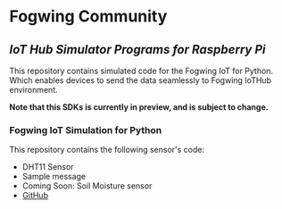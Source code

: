 # **Fogwing Community**

## *IoT Hub Simulator Programs for Raspberry Pi*

This repository contains simulated code for the Fogwing IoT for Python. Which enables devices to send the data seamlessly to Fogwing IoTHub environment.

**Note that this SDKs is currently in preview, and is subject to change.**

### Fogwing IoT Simulation for Python
This repository contains the following sensor's code:
* DHT11 Sensor
* Sample message
* Coming Soon: Soil Moisture sensor
* [GitHub](http://github.com)

###
